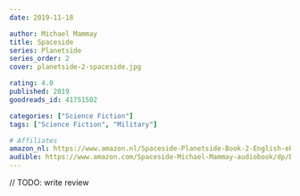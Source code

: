 ```yaml
---
date: 2019-11-18

author: Michael Mammay
title: Spaceside
series: Planetside
series_order: 2
cover: planetside-2-spaceside.jpg

rating: 4.0
published: 2019
goodreads_id: 41751502

categories: ["Science Fiction"]
tags: ["Science Fiction", "Military"]

# Affiliates
amazon_nl: https://www.amazon.nl/Spaceside-Planetside-Book-2-English-ebook/dp/B07G148CJ9/?&_encoding=UTF8&tag=sofielambre0f-21&linkCode=ur2&linkId=778c34133233addc5ce4c8eeeaa47e54&camp=247&creative=1211
audible: https://www.amazon.com/Spaceside-Michael-Mammay-audiobook/dp/B07SS35695/?&_encoding=UTF8&tag=bramvandenbus-20&linkCode=ur2&linkId=015e9555daa43a209c1678887b17c9d3&camp=1789&creative=9325
---
```


// TODO: write review
